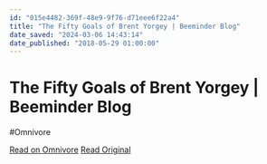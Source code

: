 ```yaml
---
id: "015e4482-369f-48e9-9f76-d71eee6f22a4"
title: "The Fifty Goals of Brent Yorgey | Beeminder Blog"
date_saved: "2024-03-06 14:43:14"
date_published: "2018-05-29 01:00:00"
---
```


# The Fifty Goals of Brent Yorgey | Beeminder Blog
#Omnivore

[Read on Omnivore](https://omnivore.app/me/the-fifty-goals-of-brent-yorgey-beeminder-blog-18e1437f12b)
[Read Original](https://blog.beeminder.com/fifty)

